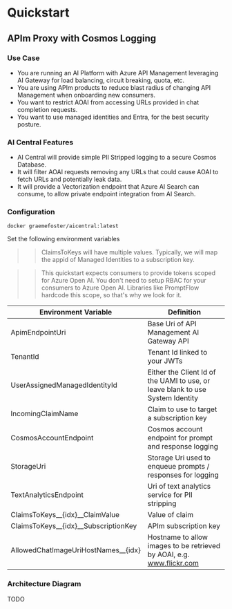 # Quickstart

## APIm Proxy with Cosmos Logging

### Use Case

- You are running an AI Platform with Azure API Management leveraging AI Gateway for load balancing, circuit breaking, quota, etc.
- You are using APIm products to reduce blast radius of changing API Management when onboarding new consumers.
- You want to restrict AOAI from accessing URLs provided in chat completion requests.
- You want to use managed identities and Entra, for the best security posture.

### AI Central Features

- AI Central will provide simple PII Stripped logging to a secure Cosmos Database.
- It will filter AOAI requests removing any URLs that could cause AOAI to fetch URLs and potentially leak data.
- It will provide a Vectorization endpoint that Azure AI Search can consume, to allow private endpoint integration from AI Search. 

### Configuration

``` docker graemefoster/aicentral:latest ``` 

Set the following environment variables

>> ClaimsToKeys will have multiple values. Typically, we will map the appid of Managed Identities to a subscription key.

>> This quickstart expects consumers to provide tokens scoped for Azure Open AI. You don't need to setup RBAC for your consumers to Azure Open AI. Libraries like PromptFlow hardcode this scope, so that's why we look for it.

| Environment Variable                 | Definition                                                                     |
|--------------------------------------|--------------------------------------------------------------------------------|
| ApimEndpointUri                      | Base Uri of API Management AI Gateway API                                      |
| TenantId                             | Tenant Id linked to your JWTs                                                  |
| UserAssignedManagedIdentityId        | Either the Client Id of the UAMI to use, or leave blank to use System Identity |
| IncomingClaimName                    | Claim to use to target a subscription key                                      |
| CosmosAccountEndpoint                | Cosmos account endpoint for prompt and response logging                        |
| StorageUri                           | Storage Uri used to enqueue prompts / responses for logging                    |
| TextAnalyticsEndpoint                | Uri of text analytics service for PII stripping                                |
| ClaimsToKeys__{idx}__ClaimValue      | Value of claim                                                                 |
| ClaimsToKeys__{idx}__SubscriptionKey | APIm subscription key                                                          |
| AllowedChatImageUriHostNames__{idx}  | Hostname to allow images to be retrieved by AOAI, e.g. www.flickr.com          |

### Architecture Diagram

TODO

